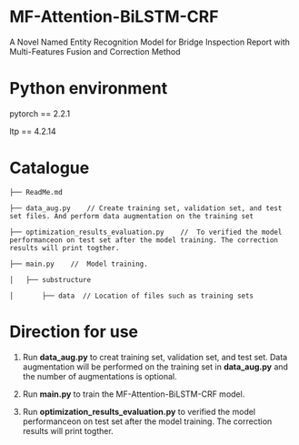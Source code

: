 # MF-Attention-BiLSTM-CRF
A Novel Named Entity Recognition Model for Bridge Inspection Report with Multi-Features Fusion and Correction Method
 
# Python environment

 pytorch == 2.2.1

 ltp == 4.2.14
 
# Catalogue
    ├── ReadMe.md
    
    ├── data_aug.py    // Create training set, validation set, and test set files. And perform data augmentation on the training set
        
    ├── optimization_results_evaluation.py    //  To verified the model performanceon on test set after the model training. The correction results will print togther.
            
    ├── main.py    //  Model training.
    
    │   ├── substructure     
    
    │       ├── data  // Location of files such as training sets
 
# Direction for use

1. Run **data_aug.py** to creat training set, validation set, and test set. Data augmentation will be performed on the training set in **data_aug.py** and the number of augmentations is optional.
    
2. Run **main.py** to train the MF-Attention-BiLSTM-CRF model.
    
3. Run **optimization_results_evaluation.py** to verified the model performanceon on test set after the model training. The correction results will print togther.
 
 
